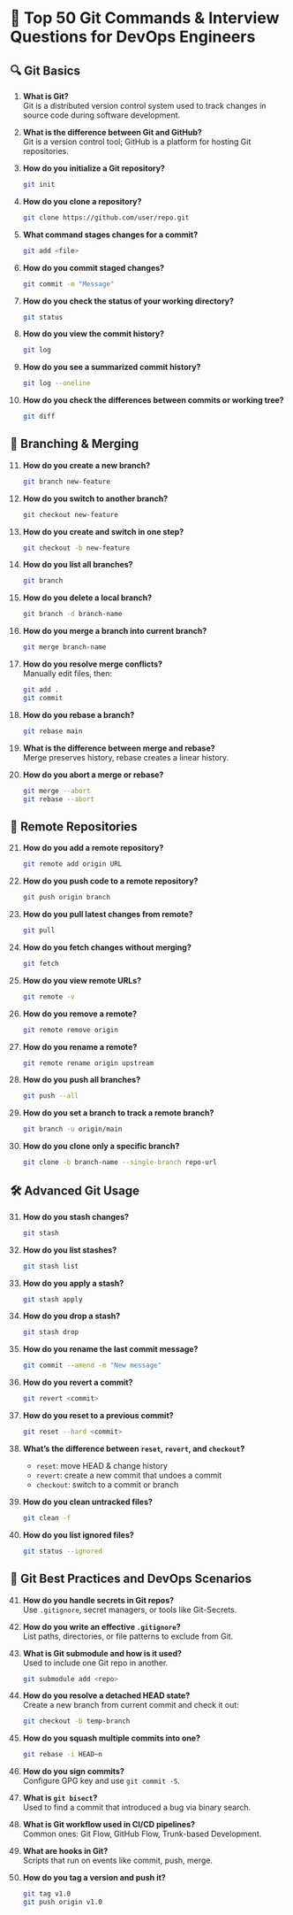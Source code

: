 # 🧠 Top 50 Git Commands & Interview Questions for DevOps Engineers

## 🔍 Git Basics

1. **What is Git?**  
   Git is a distributed version control system used to track changes in source code during software development.

2. **What is the difference between Git and GitHub?**  
   Git is a version control tool; GitHub is a platform for hosting Git repositories.

3. **How do you initialize a Git repository?**  
   ```bash
   git init
   ```

4. **How do you clone a repository?**  
   ```bash
   git clone https://github.com/user/repo.git
   ```

5. **What command stages changes for a commit?**  
   ```bash
   git add <file>
   ```

6. **How do you commit staged changes?**  
   ```bash
   git commit -m "Message"
   ```

7. **How do you check the status of your working directory?**  
   ```bash
   git status
   ```

8. **How do you view the commit history?**  
   ```bash
   git log
   ```

9. **How do you see a summarized commit history?**  
   ```bash
   git log --oneline
   ```

10. **How do you check the differences between commits or working tree?**  
    ```bash
    git diff
    ```

## 🔄 Branching & Merging

11. **How do you create a new branch?**  
    ```bash
    git branch new-feature
    ```

12. **How do you switch to another branch?**  
    ```bash
    git checkout new-feature
    ```

13. **How do you create and switch in one step?**  
    ```bash
    git checkout -b new-feature
    ```

14. **How do you list all branches?**  
    ```bash
    git branch
    ```

15. **How do you delete a local branch?**  
    ```bash
    git branch -d branch-name
    ```

16. **How do you merge a branch into current branch?**  
    ```bash
    git merge branch-name
    ```

17. **How do you resolve merge conflicts?**  
    Manually edit files, then:
    ```bash
    git add .
    git commit
    ```

18. **How do you rebase a branch?**  
    ```bash
    git rebase main
    ```

19. **What is the difference between merge and rebase?**  
    Merge preserves history, rebase creates a linear history.

20. **How do you abort a merge or rebase?**  
    ```bash
    git merge --abort
    git rebase --abort
    ```

## 🚀 Remote Repositories

21. **How do you add a remote repository?**  
    ```bash
    git remote add origin URL
    ```

22. **How do you push code to a remote repository?**  
    ```bash
    git push origin branch
    ```

23. **How do you pull latest changes from remote?**  
    ```bash
    git pull
    ```

24. **How do you fetch changes without merging?**  
    ```bash
    git fetch
    ```

25. **How do you view remote URLs?**  
    ```bash
    git remote -v
    ```

26. **How do you remove a remote?**  
    ```bash
    git remote remove origin
    ```

27. **How do you rename a remote?**  
    ```bash
    git remote rename origin upstream
    ```

28. **How do you push all branches?**  
    ```bash
    git push --all
    ```

29. **How do you set a branch to track a remote branch?**  
    ```bash
    git branch -u origin/main
    ```

30. **How do you clone only a specific branch?**  
    ```bash
    git clone -b branch-name --single-branch repo-url
    ```

## 🛠️ Advanced Git Usage

31. **How do you stash changes?**  
    ```bash
    git stash
    ```

32. **How do you list stashes?**  
    ```bash
    git stash list
    ```

33. **How do you apply a stash?**  
    ```bash
    git stash apply
    ```

34. **How do you drop a stash?**  
    ```bash
    git stash drop
    ```

35. **How do you rename the last commit message?**  
    ```bash
    git commit --amend -m "New message"
    ```

36. **How do you revert a commit?**  
    ```bash
    git revert <commit>
    ```

37. **How do you reset to a previous commit?**  
    ```bash
    git reset --hard <commit>
    ```

38. **What’s the difference between `reset`, `revert`, and `checkout`?**  
    - `reset`: move HEAD & change history  
    - `revert`: create a new commit that undoes a commit  
    - `checkout`: switch to a commit or branch

39. **How do you clean untracked files?**  
    ```bash
    git clean -f
    ```

40. **How do you list ignored files?**  
    ```bash
    git status --ignored
    ```

## 🧪 Git Best Practices and DevOps Scenarios

41. **How do you handle secrets in Git repos?**  
    Use `.gitignore`, secret managers, or tools like Git-Secrets.

42. **How do you write an effective `.gitignore`?**  
    List paths, directories, or file patterns to exclude from Git.

43. **What is Git submodule and how is it used?**  
    Used to include one Git repo in another.  
    ```bash
    git submodule add <repo>
    ```

44. **How do you resolve a detached HEAD state?**  
    Create a new branch from current commit and check it out:
    ```bash
    git checkout -b temp-branch
    ```

45. **How do you squash multiple commits into one?**  
    ```bash
    git rebase -i HEAD~n
    ```

46. **How do you sign commits?**  
    Configure GPG key and use `git commit -S`.

47. **What is `git bisect`?**  
    Used to find a commit that introduced a bug via binary search.

48. **What is Git workflow used in CI/CD pipelines?**  
    Common ones: Git Flow, GitHub Flow, Trunk-based Development.

49. **What are hooks in Git?**  
    Scripts that run on events like commit, push, merge.

50. **How do you tag a version and push it?**  
    ```bash
    git tag v1.0
    git push origin v1.0
    ```
